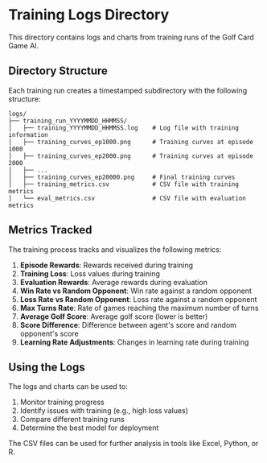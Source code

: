 # Training Logs Directory

This directory contains logs and charts from training runs of the Golf Card Game AI.

## Directory Structure

Each training run creates a timestamped subdirectory with the following structure:

```
logs/
├── training_run_YYYYMMDD_HHMMSS/
│   ├── training_YYYYMMDD_HHMMSS.log    # Log file with training information
│   ├── training_curves_ep1000.png      # Training curves at episode 1000
│   ├── training_curves_ep2000.png      # Training curves at episode 2000
│   ├── ...
│   ├── training_curves_ep20000.png     # Final training curves
│   ├── training_metrics.csv            # CSV file with training metrics
│   └── eval_metrics.csv                # CSV file with evaluation metrics
```

## Metrics Tracked

The training process tracks and visualizes the following metrics:

1. **Episode Rewards**: Rewards received during training
2. **Training Loss**: Loss values during training
3. **Evaluation Rewards**: Average rewards during evaluation
4. **Win Rate vs Random Opponent**: Win rate against a random opponent
5. **Loss Rate vs Random Opponent**: Loss rate against a random opponent
6. **Max Turns Rate**: Rate of games reaching the maximum number of turns
7. **Average Golf Score**: Average golf score (lower is better)
8. **Score Difference**: Difference between agent's score and random opponent's score
9. **Learning Rate Adjustments**: Changes in learning rate during training

## Using the Logs

The logs and charts can be used to:

1. Monitor training progress
2. Identify issues with training (e.g., high loss values)
3. Compare different training runs
4. Determine the best model for deployment

The CSV files can be used for further analysis in tools like Excel, Python, or R.
